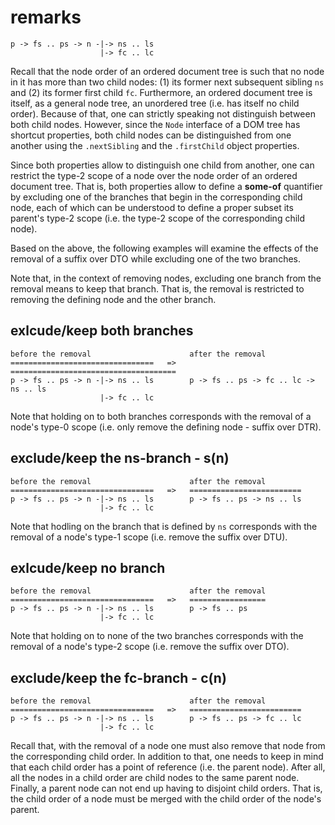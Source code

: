 
<!-- ======================================================================= -->
# remarks

```
p -> fs .. ps -> n -|-> ns .. ls
                    |-> fc .. lc
```

Recall that the node order of an ordered document tree is such that no node in
it has more than two child nodes: (1) its former next subsequent sibling `ns`
and (2) its former first child `fc`. Furthermore, an ordered document tree is
itself, as a general node tree, an unordered tree (i.e. has itself no child
order). Because of that, one can strictly speaking not distinguish between both
child nodes. However, since the `Node` interface of a DOM tree has shortcut
properties, both child nodes can be distinguished from one another using the
`.nextSibling` and the `.firstChild` object properties.

Since both properties allow to distinguish one child from another, one can
restrict the type-2 scope of a node over the node order of an ordered document
tree. That is, both properties allow to define a **some-of** quantifier by
excluding one of the branches that begin in the corresponding child node,
each of which can be understood to define a proper subset its parent's type-2
scope (i.e. the type-2 scope of the corresponding child node).

Based on the above, the following examples will examine the effects of the
removal of a suffix over DTO while excluding one of the two branches.

Note that, in the context of removing nodes, excluding one branch from the
removal means to keep that branch. That is, the removal is restricted to
removing the defining node and the other branch.

<!-- ======================================================================= -->
## exlcude/keep both branches

```
before the removal                      after the removal
================================   =>   =====================================
p -> fs .. ps -> n -|-> ns .. ls        p -> fs .. ps -> fc .. lc -> ns .. ls
                    |-> fc .. lc
```

Note that holding on to both branches corresponds with the removal of a node's
type-0 scope (i.e. only remove the defining node - suffix over DTR).

<!-- ======================================================================= -->
## exclude/keep the ns-branch - s(n)

```
before the removal                      after the removal
================================   =>   =========================
p -> fs .. ps -> n -|-> ns .. ls        p -> fs .. ps -> ns .. ls
                    |-> fc .. lc
```

Note that hodling on the branch that is defined by `ns` corresponds with the
removal of a node's type-1 scope (i.e. remove the suffix over DTU).

<!-- ======================================================================= -->
## exlcude/keep no branch

```
before the removal                      after the removal
================================   =>   =================
p -> fs .. ps -> n -|-> ns .. ls        p -> fs .. ps
                    |-> fc .. lc
```

Note that holding on to none of the two branches corresponds with the removal
of a node's type-2 scope (i.e. remove the suffix over DTO).

<!-- ======================================================================= -->
## exclude/keep the fc-branch - c(n)

```
before the removal                      after the removal
================================   =>   =========================
p -> fs .. ps -> n -|-> ns .. ls        p -> fs .. ps -> fc .. lc
                    |-> fc .. lc
```

Recall that, with the removal of a node one must also remove that node from the
corresponding child order. In addition to that, one needs to keep in mind that
each child order has a point of reference (i.e. the parent node). After all,
all the nodes in a child order are child nodes to the same parent node. Finally,
a parent node can not end up having to disjoint child orders. That is, the child
order of a node must be merged with the child order of the node's parent.
